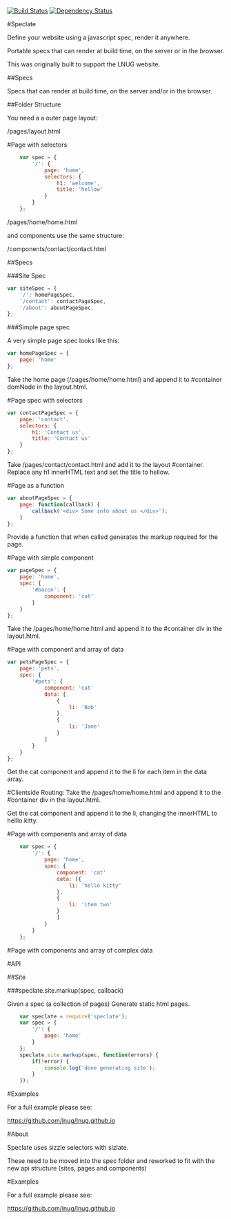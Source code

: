 [![Build Status](https://travis-ci.org/simonmcmanus/speclate.svg?branch=master)](https://travis-ci.org/simonmcmanus/speclate)
[![Dependency Status](https://dependencyci.com/github/simonmcmanus/speclate/badge)](https://dependencyci.com/github/simonmcmanus/speclate)


#Speclate

Define your website using a javascript spec, render it anywhere.

Portable specs that can render at build time, on the server or in the browser.

This was originally built to support the LNUG website.


##Specs

Specs that can render at build time, on the server and/or in the browser.


##Folder Structure

You need a a outer page layout:

/pages/layout.html

#Page with selectors


```js
    var spec = {
        '/': {
            page: 'home',
            selectors: {
                h1: 'welcome',
                title: 'hellow'
            }
        }
    };
```

/pages/home/home.html

and components use the same structure:

/components/contact/contact.html

##Specs

###Site Spec

```js
var siteSpec = {
    '/': homePageSpec,
    '/contact': contactPageSpec,
    '/about': aboutPageSpec,
};
```

###Simple page spec

A very simple page spec looks like this:

```js
var homePageSpec = {
    page: 'home'
};
```

Take the home page (/pages/home/home.html) and append it to #container domNode in the layout.html.


#Page spec with selectors

```js
var contactPageSpec = {
    page: 'contact',
    selectors: {
        h1: 'Contact us',
        title: 'Contact us'
    }
};
```

Take /pages/contact/contact.html and add it to the layout #container.
Replace any h1 innerHTML text and set the title to hellow.


#Page as a function

```js
var aboutPageSpec = {
    page: function(callback) {
        callback('<div> Some info about us </div>');
    }
};
```

Provide a function that when called generates the markup required for the page.

#Page with simple component

```js
var pageSpec = {
    page: 'home',
    spec: {
        '#bacon': {
            component: 'cat'
        }
    }
};
```

Take the /pages/home/home.html and append it to the #container div in the layout.html.

#Page with component and array of data

```js
var petsPageSpec = {
    page: 'pets',
    spec: {
        '#pets': {
            component: 'cat'
            data: [
                {
                    li: 'Bob'
                },
                {
                    li: 'Jane'
                }
            ]
        }
    }
};
```

Get the cat component and append it to the li for each item in the data array.


#Clientside Routing:
Take the /pages/home/home.html and append it to the #container div in the layout.html.

Get the cat component and append it to the li, changing the innerHTML to helllo kitty.


#Page with components and array of data

```js
    var spec = {
        '/': {
            page: 'home',
            spec: {
                component: 'cat'
                data: [{
                    li: 'hello kitty'
                },
                {
                    li: 'item two'
                }
                ]
            }
        }
    };
```


#Page with components and array of complex data



#API

##Site

###speclate.site.markup(spec, callback)

Given a spec (a collection of pages) Generate static html pages.


```js
    var speclate = require('speclate');
    var spec = {
        '/': {
            page: 'home'
        }
    };
    speclate.site.markup(spec, function(errors) {
        if(!error) {
            console.log('done generating site');
        }
    });
```


#Examples

For a full example please see:

https://github.com/lnug/lnug.github.io


#About


Speclate uses sizzle selectors with sizlate.

These need to be moved into the spec folder and reworked to fit with the new api structure (sites, pages and components)


#Examples

For a full example please see:

https://github.com/lnug/lnug.github.io
